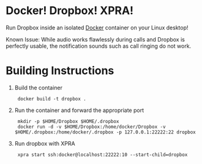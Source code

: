Docker! Dropbox! XPRA!
==========================

Run Dropbox inside an isolated [Docker](http://www.docker.io) container on your Linux desktop!

Known Issue: While audio works flawlessly during calls and Dropbox is perfectly usable, the notification sounds such as call ringing do not work.


Building Instructions
=====================

1. Build the container

        docker build -t dropbox .

2. Run the container and forward the appropriate port

        mkdir -p $HOME/Dropbox $HOME/.dropbox
        docker run -d -v $HOME/Dropbox:/home/docker/Dropbox -v $HOME/.dropbox:/home/docker/.dropbox -p 127.0.0.1:22222:22 dropbox

3. Run dropbox with XPRA

        xpra start ssh:docker@localhost:22222:10 --start-child=dropbox
